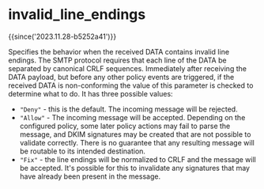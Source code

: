 # invalid_line_endings

{{since('2023.11.28-b5252a41')}}

Specifies the behavior when the received DATA contains invalid line
endings.  The SMTP protocol requires that each line of the DATA be
separated by canonical CRLF sequences. Immediately after receiving the DATA
payload, but before any other policy events are triggered, if the received
DATA is non-conforming the value of this parameter is checked to determine
what to do. It has three possible values:

* `"Deny"` - this is the default. The incoming message will be
    rejected.
* `"Allow"` - The incoming message will be accepted. Depending
    on the configured policy, some later policy actions may fail
    to parse the message, and DKIM signatures may be created that
    are not possible to validate correctly.  There is no guarantee
    that any resulting message will be routable to its intended
    destination.
* `"Fix"` - the line endings will be normalized to CRLF and the
    message will be accepted.  It's possible for this to invalidate
    any signatures that may have already been present in the message.


